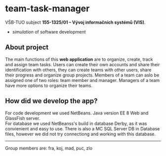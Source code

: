 # team-task-manager
VŠB-TUO  subject **155-1325/01 – Vývoj informačních systémů (VIS)**.<br/>
- *simulation* of software development

## About project
The main functions of this **web application** are to organize, create, track and assign team tasks. Users can create their own accounts and share their identification with others, they can create teams with other users, share their progress and organize group projects. Members of a team can aslo be assigned one of two roles: team member and manager. Managers of a team have more options to organize their teams.

## How did we develop the app?
For code development we used NetBeans. Java version EE 8 Web and GlassFish server.<br/>
For database we used NetBeanss's build in database Derby, as it was convienient and easy to use. There is also a MC SQL Server DB in Database files, however we did not try connectiong and working with this database.

---
Group members are:
    fra, koj, mad, puc, zlo
